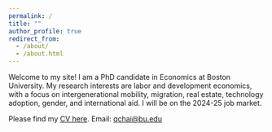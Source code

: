 ```yaml
---
permalink: /
title: ""
author_profile: true
redirect_from: 
  - /about/
  - /about.html
---
```


Welcome to my site! I am a PhD candidate in Economics at Boston University.
My research interests are labor and development economics, with a focus on intergenerational mobility, migration, real estate, technology adoption, gender, and international aid.
I will be on the 2024-25 job market. 

Please find my [CV here](https://qychai.github.io/PersonalWebsite/CV_QC.pdf).
Email: [qchai@bu.edu](mailto:qchai@bu.edu)
